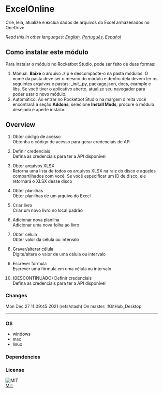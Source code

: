 



# ExcelOnline
  
Crie, leia, atualize e exclua dados de arquivos do Excel armazenados no OneDrive  

*Read this in other languages: [English](README.md), [Português](README.pr.md), [Español](README.es.md)*

## Como instalar este módulo
  
Para instalar o módulo no Rocketbot Studio, pode ser feito de duas formas:
1. Manual: __Baixe__ o arquivo .zip e descompacte-o na pasta módulos. O nome da pasta deve ser o mesmo do módulo e dentro dela devem ter os seguintes arquivos e pastas: \__init__.py, package.json, docs, example e libs. Se você tiver o aplicativo aberto, atualize seu navegador para poder usar o novo módulo.
2. Automático: Ao entrar no Rocketbot Studio na margem direita você encontrará a seção **Addons**, selecione **Install Mods**, procure o módulo desejado e aperte instalar.  


## Overview


1. Obter código de acesso  
Obtenha o código de acesso para gerar credenciais de API

2. Definir credenciais  
Defina as credenciais para ter a API disponível

3. Obter arquivos XLSX  
Retorna uma lista de todos os arquivos XLSX na raiz do disco e aqueles compartilhados com você. Se você especificar um ID de disco, ele retornará o XLSX desse disco

4. Obter planilhas  
Obter planilhas de um arquivo do Excel

5. Criar livro  
Criar um novo livro no local padrão

6. Adicionar nova planilha  
Adicionar uma nova folha ao livro

7. Obter célula  
Obter valor da célula ou intervalo

8. Gravar/alterar célula  
Digite/altere o valor de uma célula ou intervalo

9. Escrever fórmula  
Escrever uma fórmula em uma célula ou intervalo

10. (DESCONTINUADO) Definir credenciais  
Defina as credenciais para ter a API disponível  



### Changes
Mon Dec 27 11:09:45 2021  (refs/stash) On master: !!GitHub_Desktop<master>

----
### OS

- windows
- mac
- linux

### Dependencies

### License
  
![MIT](https://camo.githubusercontent.com/107590fac8cbd65071396bb4d04040f76cde5bde/687474703a2f2f696d672e736869656c64732e696f2f3a6c6963656e73652d6d69742d626c75652e7376673f7374796c653d666c61742d737175617265)  
[MIT](http://opensource.org/licenses/mit-license.ph)